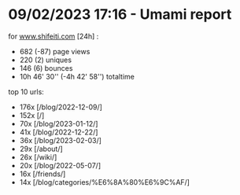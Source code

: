 # 09/02/2023 17:16 - Umami report
for www.shifeiti.com [24h] :

 - 682 (-87) page views
 - 220 (2) uniques
 - 146 (6) bounces
 - 10h 46' 30'' (-4h 42' 58'') totaltime


top 10 urls:
 - 176x [/blog/2022-12-09/]
 - 152x [/]
 - 70x [/blog/2023-01-12/]
 - 41x [/blog/2022-12-22/]
 - 36x [/blog/2023-02-03/]
 - 29x [/about/]
 - 26x [/wiki/]
 - 20x [/blog/2022-05-07/]
 - 16x [/friends/]
 - 14x [/blog/categories/%E6%8A%80%E6%9C%AF/]



